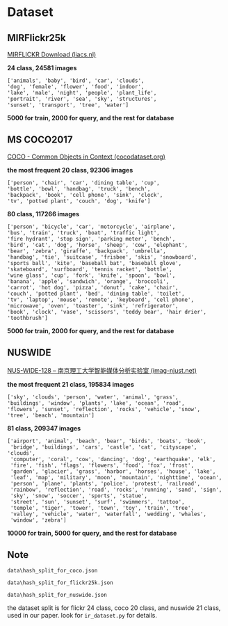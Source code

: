 # Dataset

## MIRFlickr25k

[MIRFLICKR Download (liacs.nl)](https://press.liacs.nl/mirflickr/mirdownload.html)

**24 class, 24581 images**

```
['animals', 'baby', 'bird', 'car', 'clouds',
'dog', 'female', 'flower', 'food', 'indoor',
'lake', 'male', 'night', 'people', 'plant_life',
'portrait', 'river', 'sea', 'sky', 'structures',
'sunset', 'transport', 'tree', 'water']
```

**5000 for train, 2000 for query, and the rest for database**

## MS COCO2017

[COCO - Common Objects in Context (cocodataset.org)](https://cocodataset.org/#download)

**the most frequent 20 class, 92306 images**

```
['person', 'chair', 'car', 'dining table', 'cup',
'bottle', 'bowl', 'handbag', 'truck', 'bench',
'backpack', 'book', 'cell phone', 'sink', 'clock',
'tv', 'potted plant', 'couch', 'dog', 'knife']
```

**80 class, 117266 images**

```
['person', 'bicycle', 'car', 'motorcycle', 'airplane',
'bus', 'train', 'truck', 'boat', 'traffic light',
'fire hydrant', 'stop sign', 'parking meter', 'bench',
'bird', 'cat', 'dog', 'horse', 'sheep', 'cow', 'elephant',
'bear', 'zebra', 'giraffe', 'backpack', 'umbrella',
'handbag', 'tie', 'suitcase', 'frisbee', 'skis', 'snowboard',
'sports ball', 'kite', 'baseball bat', 'baseball glove',
'skateboard', 'surfboard', 'tennis racket', 'bottle',
'wine glass', 'cup', 'fork', 'knife', 'spoon', 'bowl',
'banana', 'apple', 'sandwich', 'orange', 'broccoli',
'carrot', 'hot dog', 'pizza', 'donut', 'cake', 'chair',
'couch', 'potted plant', 'bed', 'dining table', 'toilet',
'tv', 'laptop', 'mouse', 'remote', 'keyboard', 'cell phone',
'microwave', 'oven', 'toaster', 'sink', 'refrigerator',
'book', 'clock', 'vase', 'scissors', 'teddy bear', 'hair drier',
'toothbrush']
```

**5000 for train, 2000 for query, and the rest for database**

## NUSWIDE

[NUS-WIDE-128 – 南京理工大学智能媒体分析实验室 (imag-njust.net)](https://imag-njust.net/nus-wide-128/)

**the most frequent 21 class, 195834 images**

```
['sky', 'clouds', 'person', 'water', 'animal', 'grass',
'buildings', 'window', 'plants', 'lake', 'ocean', 'road',
'flowers', 'sunset', 'reflection', 'rocks', 'vehicle', 'snow',
'tree', 'beach', 'mountain']
```

**81 class, 209347 images**

```
['airport', 'animal', 'beach', 'bear', 'birds', 'boats', 'book',
 'bridge', 'buildings', 'cars', 'castle', 'cat', 'cityscape', 'clouds',
 'computer', 'coral', 'cow', 'dancing', 'dog', 'earthquake', 'elk',
 'fire', 'fish', 'flags', 'flowers', 'food', 'fox', 'frost',
 'garden', 'glacier', 'grass', 'harbor', 'horses', 'house', 'lake',
 'leaf', 'map', 'military', 'moon', 'mountain', 'nighttime', 'ocean',
 'person', 'plane', 'plants', 'police', 'protest', 'railroad',
 'rainbow', 'reflection', 'road', 'rocks', 'running', 'sand', 'sign',
 'sky', 'snow', 'soccer', 'sports', 'statue',
 'street', 'sun', 'sunset', 'surf', 'swimmers', 'tattoo',
 'temple', 'tiger', 'tower', 'town', 'toy', 'train', 'tree',
 'valley', 'vehicle', 'water', 'waterfall', 'wedding', 'whales',
 'window', 'zebra']
```

**10000 for train, 5000 for query, and the rest for database**

## Note

`data\hash_split_for_coco.json`

`data\hash_split_for_flickr25k.json`

`data\hash_split_for_nuswide.json`

the dataset split is for flickr 24 class, coco 20 class, and nuswide 21 class, used in our paper. look for `ir_dataset.py` for details.
